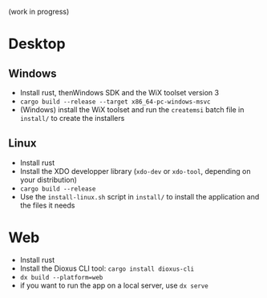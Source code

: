(work in progress)
# Desktop

## Windows

- Install rust, thenWindows SDK and the WiX toolset version 3
- `cargo build --release --target x86_64-pc-windows-msvc`
- (Windows) install the WiX toolset and run the `createmsi` batch file in `install/` to create the installers

## Linux

- Install rust
- Install the XDO developper library (`xdo-dev` or `xdo-tool`, depending on your distribution)
- `cargo build --release`
- Use the `install-linux.sh` script in `install/` to install the application and the files it needs

# Web
- Install rust
- Install the Dioxus CLI tool: `cargo install dioxus-cli`
- `dx build --platform=web`
- if you want to run the app on a local server, use `dx serve`
